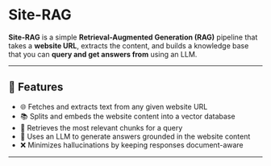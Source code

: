 # Site-RAG

**Site-RAG** is a simple **Retrieval-Augmented Generation (RAG)** pipeline that takes a **website URL**, extracts the content, and builds a knowledge base that you can **query and get answers from** using an LLM.

---

## 🚀 Features
- 🌐 Fetches and extracts text from any given website URL  
- 📚 Splits and embeds the website content into a vector database  
- 🔎 Retrieves the most relevant chunks for a query  
- 🤖 Uses an LLM to generate answers grounded in the website content  
- ❌ Minimizes hallucinations by keeping responses document-aware  

---
